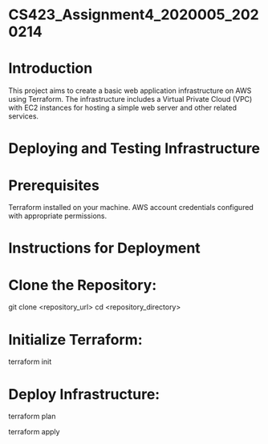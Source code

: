 # CS423_Assignment4_2020005_2020214

# Introduction
This project aims to create a basic web application infrastructure on AWS using Terraform. The infrastructure includes a Virtual Private Cloud (VPC) with EC2 instances for hosting a simple web server and other related services.

# Deploying and Testing Infrastructure

# Prerequisites
Terraform installed on your machine.
AWS account credentials configured with appropriate permissions.

# Instructions for Deployment

# Clone the Repository:
git clone <repository_url>
cd <repository_directory>

# Initialize Terraform:
terraform init

# Deploy Infrastructure:
terraform plan

terraform apply
